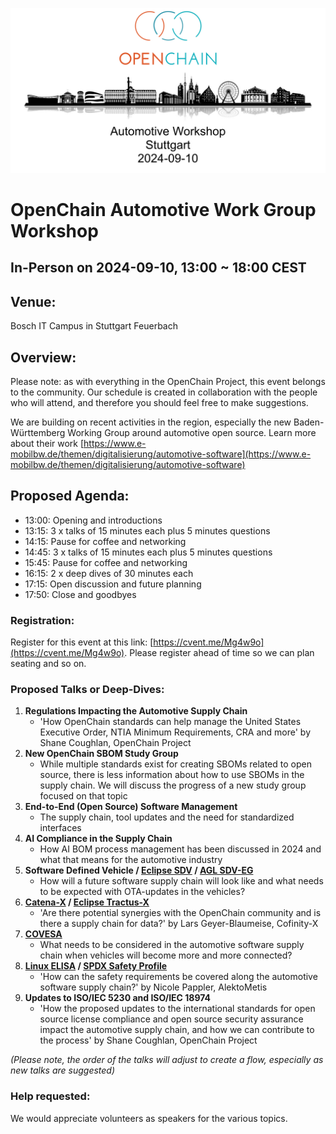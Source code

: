 ![Automotive Workshop in Stuttgart on 10th September 2024](/images/automotive-workshop.png)

# OpenChain Automotive Work Group Workshop

## In-Person on 2024-09-10, 13:00 ~ 18:00 CEST

## Venue:

Bosch IT Campus in Stuttgart Feuerbach

## Overview:

Please note: as with everything in the OpenChain Project, this event belongs to the community. Our schedule is created in collaboration with the people who will attend, and therefore you should feel free to make suggestions.

We are building on recent activities in the region, especially the new Baden-Württemberg Working Group around automotive open source. Learn more about their work [https://www.e-mobilbw.de/themen/digitalisierung/automotive-software](https://www.e-mobilbw.de/themen/digitalisierung/automotive-software)

## Proposed Agenda:

- 13:00: Opening and introductions
- 13:15: 3 x talks of 15 minutes each plus 5 minutes questions
- 14:15: Pause for coffee and networking
- 14:45: 3 x talks of 15 minutes each plus 5 minutes questions
- 15:45: Pause for coffee and networking
- 16:15: 2 x deep dives of 30 minutes each 
- 17:15: Open discussion and future planning
- 17:50: Close and goodbyes

### Registration:

Register for this event at this link: [https://cvent.me/Mg4w9o](https://cvent.me/Mg4w9o). Please register ahead of time so we can plan seating and so on.

### Proposed Talks or Deep-Dives:

1. **Regulations Impacting the Automotive Supply Chain**
	- 'How OpenChain standards can help manage the United States Executive Order, NTIA Minimum Requirements, CRA and more' by Shane Coughlan, OpenChain Project
2. **New OpenChain SBOM Study Group**
	- While multiple standards exist for creating SBOMs related to open source, there is less information about how to use SBOMs in the supply chain. We will discuss the progress of a new study group focused on that topic
3. **End-to-End (Open Source) Software Management**
	- The supply chain, tool updates and the need for standardized interfaces
4. **AI Compliance in the Supply Chain** 
	- How AI BOM process management has been discussed in 2024 and what that means for the automotive industry
5. **Software Defined Vehicle / [Eclipse SDV](https://sdv.eclipse.org/) / [AGL SDV-EG](https://confluence.automotivelinux.org/display/VE/SDV+EG)**
	- How will a future software supply chain will look like and what needs to be expected with OTA-updates in the vehicles?
6. **[Catena-X](https://catena-x.net/) / [Eclipse Tractus-X](https://eclipse-tractusx.github.io/)**
	- 'Are there potential synergies with the OpenChain community and is there a supply chain for data?' by Lars Geyer-Blaumeise, Cofinity-X
7. **[COVESA](https://covesa.global/)**
	- What needs to be considered in the automotive software supply chain when vehicles will become more and more connected?
8. **[Linux ELISA](https://elisa.tech/) / [SPDX Safety Profile](https://bit.ly/4eXJz21)**
	- 'How can the safety requirements be covered along the automotive software supply chain?' by Nicole Pappler, AlektoMetis
9. **Updates to ISO/IEC 5230 and ISO/IEC 18974**
	- 'How the proposed updates to the international standards for open source license compliance and open source security assurance impact the automotive supply chain, and how we can contribute to the process' by Shane Coughlan, OpenChain Project

*(Please note, the order of the talks will adjust to create a flow, especially as new talks are suggested)*

### Help requested:

We would appreciate volunteers as speakers for the various topics. 